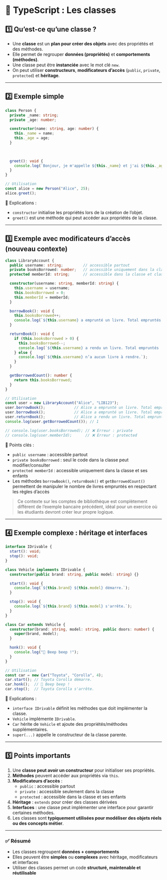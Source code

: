 # 📝 TypeScript : Les classes

## 1️⃣ Qu’est-ce qu’une classe ?

- Une **classe** est un **plan pour créer des objets** avec des propriétés et des méthodes.
- Elle permet de regrouper **données (propriétés)** et **comportements (méthodes)**.
- Une classe peut être **instanciée** avec le mot clé `new`.
- On peut utiliser **constructeurs**, **modificateurs d’accès** (`public`, `private`, `protected`) et **héritage**.

---

## 2️⃣ Exemple simple

```ts
class Person {
  private _name: string;
  private _age: number;

  constructor(name: string, age: number) {
    this._name = name;
    this._age = age;
  }
  
  

  greet(): void {
    console.log(`Bonjour, je m'appelle ${this._name} et j'ai ${this._age} ans.`);
  }
}

// Utilisation
const alice = new Person("Alice", 25);
alice.greet();
```

🔹 Explications :

- `constructor` initialise les propriétés lors de la création de l’objet.
- `greet()` est une méthode qui peut accéder aux propriétés de la classe.

---

## 3️⃣ Exemple avec modificateurs d’accès (nouveau contexte)

```ts
class LibraryAccount {
  public username: string;         // accessible partout
  private booksBorrowed: number;   // accessible uniquement dans la classe
  protected memberId: string;      // accessible dans la classe et classes dérivées

  constructor(username: string, memberId: string) {
    this.username = username;
    this.booksBorrowed = 0;
    this.memberId = memberId;
  }

  borrowBook(): void {
    this.booksBorrowed++;
    console.log(`${this.username} a emprunté un livre. Total empruntés : ${this.booksBorrowed}`);
  }

  returnBook(): void {
    if (this.booksBorrowed > 0) {
      this.booksBorrowed--;
      console.log(`${this.username} a rendu un livre. Total empruntés : ${this.booksBorrowed}`);
    } else {
      console.log(`${this.username} n’a aucun livre à rendre.`);
    }
  }

  getBorrowedCount(): number {
    return this.booksBorrowed;
  }
}

// Utilisation
const user = new LibraryAccount("Alice", "LIB123");
user.borrowBook();             // Alice a emprunté un livre. Total empruntés : 1
user.borrowBook();             // Alice a emprunté un livre. Total empruntés : 2
user.returnBook();             // Alice a rendu un livre. Total empruntés : 1
console.log(user.getBorrowedCount()); // 1

// console.log(user.booksBorrowed); // ❌ Erreur : private
// console.log(user.memberId);      // ❌ Erreur : protected
```

🔹 Points clés :

- `public username` : accessible partout
- `private booksBorrowed` : seul le code dans la classe peut modifier/consulter
- `protected memberId` : accessible uniquement dans la classe et ses enfants
- Les méthodes `borrowBook()`, `returnBook()` et `getBorrowedCount()` permettent de manipuler le nombre de livres empruntés en respectant les règles d’accès

> Ce contexte sur les comptes de bibliothèque est complètement différent de l’exemple bancaire précédent, idéal pour un exercice où les étudiants devront créer leur propre logique.


---

## 4️⃣ Exemple complexe : héritage et interfaces

```ts
interface IDrivable {
  start(): void;
  stop(): void;
}

class Vehicle implements IDrivable {
  constructor(public brand: string, public model: string) {}

  start(): void {
    console.log(`${this.brand} ${this.model} démarre.`);
  }

  stop(): void {
    console.log(`${this.brand} ${this.model} s'arrête.`);
  }
}

class Car extends Vehicle {
  constructor(brand: string, model: string, public doors: number) {
    super(brand, model);
  }

  honk(): void {
    console.log("🚗 Beep beep !");
  }
}

// Utilisation
const car = new Car("Toyota", "Corolla", 4);
car.start(); // Toyota Corolla démarre.
car.honk();  // 🚗 Beep beep !
car.stop();  // Toyota Corolla s'arrête.
```

🔹 Explications :

- `interface IDrivable` définit les méthodes que doit implémenter la classe.
- `Vehicle` implémente `IDrivable`.
- `Car` hérite de `Vehicle` et ajoute des propriétés/méthodes supplémentaires.
- `super(...)` appelle le constructeur de la classe parente.

---

## 5️⃣ Points importants

1. Une **classe peut avoir un constructeur** pour initialiser ses propriétés.
2. **Méthodes** peuvent accéder aux propriétés via `this`.
3. **Modificateurs d’accès** :
    - `public` : accessible partout
    - `private` : accessible seulement dans la classe
    - `protected` : accessible dans la classe et ses enfants
4. **Héritage** : `extends` pour créer des classes dérivées
5. **Interfaces** : une classe peut implémenter une interface pour garantir certaines méthodes.
6. Les classes sont **typiquement utilisées pour modéliser des objets réels ou des concepts métier**.

---

### ✅ Résumé

- Les classes regroupent **données + comportements**
- Elles peuvent être **simples** ou **complexes** avec héritage, modificateurs et interfaces
- Utiliser des classes permet un code **structuré, maintenable et réutilisable**
